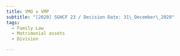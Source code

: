 ```yaml
---
title: VMO v VMP
subtitle: "[2020] SGHCF 23 / Decision Date: 31\_December\_2020"
tags:
  - Family Law
  - Matrimonial assets
  - Division

---
```

